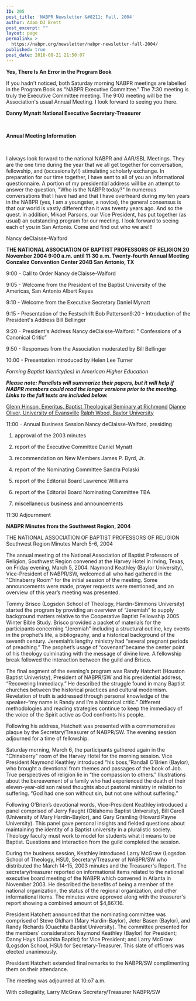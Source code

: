 ```yaml
---
ID: 205
post_title: 'NABPR Newsletter &#8211; Fall, 2004'
author: Adam DJ Brett
post_excerpt: ""
layout: page
permalink: >
  https://nabpr.org/newsletter/nabpr-newsletter-fall-2004/
published: true
post_date: 2016-08-21 21:50:07
---
```

<b>Yes, There Is An Error in the Program Book</b>

If you hadn't noticed, both Saturday morning NABPR meetings are labelled in the Program Book as "NABPR Executive Committee." The 7:30 meeting is truly the Executive Committee meeting. The 9:00 meeting will be the Association's usual Annual Meeting. I look forward to seeing you there.

<b>Danny Mynatt
National Executive Secretary-Treasurer</b>

&nbsp;

<b>Annual Meeting Information</b>

&nbsp;

I always look forward to the national NABPR and AAR/SBL Meetings. They are the one time during the year that we all get together for conversation, fellowship, and (occasionally!!) stimulating scholarly exchange. In preparation for our time together, I have sent to all of you an informational questionnaire. A portion of my presidential address will be an attempt to answer the question, "Who is the NABPR today?" In numerous conversations that I have had and that I have overheard during my ten years in the NABPR (yes, I am a youngster, a novice), the general consensus is that our world is vastly different than it was twenty years ago. And so the quest. in addition, Mikael Parsons, our Vice President, has put together (as usual) an outstanding program for our meeting. I look forward to seeing each of you in San Antonio. Come and find out who we are!!!

Nancy deClaisse-Walford

<b>THE NATIONAL ASSOCIATION OF BAPTIST PROFESSORS OF RELIGION
20 November 2004
9:00 a.m. until 11:30 a.m.
Twenty-fourth Annual Meeting
Gonzalez Convention Center 204B
San Antonio, TX</b>

9:00 - Call to Order Nancy deClaisse-Walford

9:05 - Welcome from the President of the Baptist University of the Americas, San Antonio Albert Reyes

9:10 - Welcome from the Executive Secretary Daniel Mynatt

9:15 - Presentation of the Festschrift Bob Patterson9:20 - Introduction of the President's Address Bill Bellinger

9:20 - President's Address Nancy deClaisse-Walford: " Confessions of a Canonical Critic”

9:50 - Responses from the Association moderated by Bill Bellinger

10:00 - Presentation introduced by Helen Lee Turner

<i>Forming Baptist Identity(ies) in American Higher Education</i>

<b><i>Please note: Panelists will summarize their papers, but it will help if NABPR members could read the longer versions prior to the meeting. Links to the full texts are included below.</i></b>

<a href="http://www.mercer.edu/nabpr/news/Hinson_baptist_identity.pdf" rel="nofollow">Glenn Hinson, Emeritus, Baptist Theological Seminary at Richmond</a>
<a href="http://www.mercer.edu/nabpr/news/nabpr%20oliver%20--%20dissent%20and%20fidelity%20in%20higher%20education.pdf" rel="nofollow">Dianne Oliver, University of Evansville</a>
<a href="http://www.mercer.edu/nabpr/news/wood_alternate_vision.pdf" rel="nofollow">Ralph Wood, Baylor University</a>

11:00 - Annual Business Session Nancy deClaisse-Walford, presiding

<ol>
<li>approval of the 2003 minutes</p></li>
<li><p>report of the Executive Committee Daniel Mynatt</p></li>
<li><p>recommendation on New Members James P. Byrd, Jr.</p></li>
<li><p>report of the Nominating Committee Sandra Polaski</p></li>
<li><p>report of the Editorial Board Lawrence Williams</p></li>
<li><p>report of the Editorial Board Nominating Committee TBA</p></li>
<li><p>miscellaneous business and announcements</p></li>
</ol>

<p>11:30 Adjournment

<b>NABPR Minutes from the Southwest Region, 2004</b>

THE NATIONAL ASSOCIATION OF BAPTIST PROFESSORS OF RELIGION
Southwest Region
Minutes
March 5-6, 2004

The annual meeting of the National Association of Baptist Professors of Religion, Southwest Region convened at the Harvey Hotel in Irving, Texas, on Friday evening, March 5, 2004. Naymond Keathley (Baylor University), Vice-President of NABPR/SW, welcomed all who had gathered in the "Chinaberry Room" for the initial session of the meeting. Some announcements were made, prayer requests were mentioned, and an overview of this year’s meeting was presented.

Tommy Brisco (Logsdon School of Theology, Hardin-Simmons University) started the program by providing an overview of “Jeremiah” to supply background matters relative to the Cooperative Baptist Fellowship 2005 Winter Bible Study. Brisco provided a packet of materials for the participants concerning “Jeremiah” including a structural outline, key events in the prophet’s life, a bibliography, and a historical background of the seventh century. Jeremiah’s lengthy ministry had “several pregnant periods of preaching.” The prophet’s usage of “covenant”became the center point of his theology culminating with the message of divine love. A fellowship break followed the interaction between the guild and Brisco.

The final segment of the evening’s program was Randy Hatchett (Houston Baptist Univeristy), President of NABPR/SW and his presidential address, “Recovering Immediacy.” He described the struggle found in many Baptist churches between the historical practices and cultural modernism. Revelation of truth is addressed through personal knowledge of the speaker–“my name is Randy and I’m a historical critic.” Different methodologies and reading strategies continue to keep the immediacy of the voice of the Spirit active as God confronts his people.

Following his address, Hatchett was presented with a commemorative plaque by the Secretary/Treasurer of NABPR/SW. The evening session adjourned for a time of fellowship.

Saturday morning, March 6, the participants gathered again in the "Chinaberry" room of the Harvey Hotel for the morning session. Vice President Naymond Keathley introduced “his boss,”Randall O’Brien (Baylor), who brought a devotional from themes and passages of the book of Job. True perspectives of religion lie in “the compassion to others.” Illustrations about the bereavement of a family who had experienced the death of their eleven-year-old son raised thoughts about pastoral ministry in relation to suffering. “God had one son without sin, but not one without suffering.”

Following O’Brien’s devotional words, Vice-President Keathley introduced a panel comprised of Jerry Faught (Oklahoma Baptist University), Bill Caroll (University of Mary Hardin-Baylor), and Gary Gramling (Howard Payne University). This panel gave personal insights and fielded questions about maintaining the identity of a Baptist university in a pluralistic society. Theology faculty must work to model for students what it means to be Baptist. Questions and interaction from the guild completed the session.

During the business session, Keathley introduced Larry McGraw (Logsdon School of Theology, HSU), Secretary/Treasurer of NABPR/SW who distributed the March 14-15, 2003 minutes and the Treasurer's Report. The secretary/treasurer reported on informational items related to the national executive board meeting of the NABPR which convened in Atlanta in November 2003. He described the benefits of being a member of the national organization, the status of the regional organization, and other informational items. The minutes were approved along with the treasurer's report showing a combined amount of $4,867.16.

President Hatchett announced that the nominating committee was comprised of Steve Oldham (Mary Hardin-Baylor), Jeter Basen (Baylor), and Randy Richards (Ouachita Baptist University). The committee presented for the members' consideration: Naymond Keathley (Baylor) for President; Danny Hays (Ouachita Baptist) for Vice President; and Larry McGraw (Logsdon School, HSU) for Secretary-Treasurer. This slate of officers was elected unanimously.

President Hatchett extended final remarks to the NABPR/SW complimenting them on their attendance.

The meeting was adjourned at 10:o7 a.m.

With collegiality,
Larry McGraw
Secretary/Treasurer
NABPR/SW